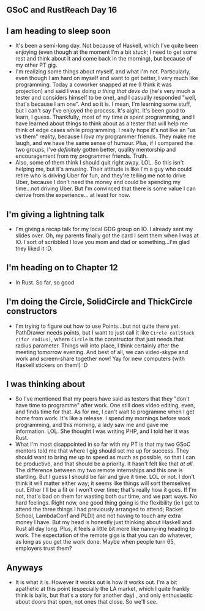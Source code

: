 ## GSoC and RustReach Day 16

## I am heading to sleep soon
- It's been a semi-long day. Not because of Haskell, which I've quite been enjoying (even though at the moment I'm a bit
  stuck; I need to get some rest and think about it and come back in the morning), but because of my other PT gig.
- I'm realizing some things about myself, and what I'm not. Particularly, even though I am hard on myself and want to get
  better, I very much like programming. Today a coworker snapped at me (I think it was projection) 
  and said I was doing *a thing that devs do* (he's 
  very much a tester and considers himself to be one), and I casually responded "well, that's because I am one". And so it is.
  I mean, I'm learning some stuff, but I can't say I've enjoyed the process. It's aight. It's been good to learn, I guess. 
  Thankfully, most of my time *is* spent programming, and I have learned about things to think about as a tester that will help
  me think of edge cases while programming. I really hope it's not like an "us vs them" reality, because I *love* my programmer
  friends. They make me laugh, and we have the same sense of humour. Plus, if I compared the two groups, I've *definitely* gotten
  better, quality mentorship and encouragement from my programmer friends. Truth.
- Also, some of them think I should quit right away. LOL. So this isn't helping me, but it's amusing. Their attitude is like 
  I'm a guy who could retire who is driving Uber for fun, and they're telling me not to drive Uber, because I don't need the money
  and could be spending my time...not driving Uber. But I'm convinced that there is some value I can derive from the experience...
  at least for now.
  
## I'm giving a lightning talk
- I'm giving a recap talk for my local GDG group on IO. I already sent my slides over. Oh, my parents finally got the card 
  I sent them when I was at IO. I sort of scribbled I love you mom and dad or something...I'm glad they liked it :D.
  
## I'm heading on to Chapter 12
- In Rust. So far, so good

## I'm doing the Circle, SolidCircle and ThickCircle constructors 
- I'm trying to figure out how to use Points...but not quite there yet. PathDrawer needs points, but I want to just call it like ```Circle callStack r(for radius)```, where ```Circle``` is the constructor that just needs that radius parameter. Things will into place, I think certainly after
  the meeting tomorrow evening. And best of all, we can video-skype and work and screen-share together now! Yay for new computers 
  (with Haskell stickers on them!) :D
  
## I was thinking about
- So I've mentioned that my peers have said as testers that they "don't have time to programme" after work. One still does 
  video editing, even, and finds time for that. As for me, I can't wait to programme when I get home from work. It's like a release.
  I spend my mornings before work programming, and this morning, a lady saw me and gave me information. LOL.
  She thought I was writing PHP, and I told her it was Rust.
- What I'm most disappointed in so far with my PT is that my two GSoC mentors told me that where I gig should set me up for success.
  They should want to bring me up to speed as much as possible, so that I can be productive, and that should be a priority. It hasn't
  felt like that *at all*. The difference between my two remote internships and this one is startling. But I guess I should be fair
  and give it time. LOL or not. I don't think it will matter either way; it seems like things will sort themselves out. Either I'll be a fit or I won't over time; that's really how it goes. If I'm not, that's bad on them for wasting both our time, and we part ways. No hard feelings. Right now, one good thing going is the flexibility (ie I get to attend the three things I had 
  previously arranged to attend; Racket School, LambdaConf and PLDI) and not having to touch any extra money I have. But my head is 
  honestly just thinking about Haskell and Rust all day long. Plus, it feels a little bit more like nanny-ing heading to work. The expectation of the 
  remote gigs is that you can do whatever, as long as you get the work done. Maybe when people turn 65, employers trust them?
  
 ## Anyways
 - It is what it is. However it works out is how it works out. I'm a bit apathetic at this point (especially the LA market, which
 I quite frankly think is balls, but that's a story for another day)
 , and only enthusiastic about doors
   that open, not ones that close. So we'll see.

